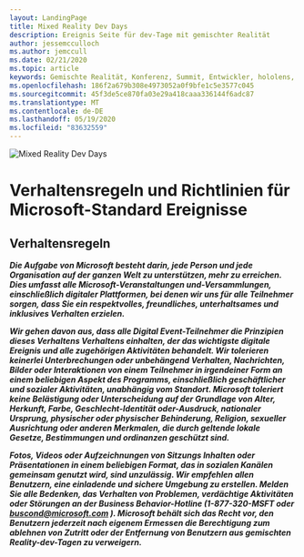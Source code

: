```yaml
---
layout: LandingPage
title: Mixed Reality Dev Days
description: Ereignis Seite für dev-Tage mit gemischter Realität
author: jessemcculloch
ms.author: jemccull
ms.date: 02/21/2020
ms.topic: article
keywords: Gemischte Realität, Konferenz, Summit, Entwickler, hololens, hololens 2, kinect
ms.openlocfilehash: 186f2a679b308e4973052a0f9bfe1c5e3577c045
ms.sourcegitcommit: 45f3de5ce870fa03e29a418caaa336144f6adc87
ms.translationtype: MT
ms.contentlocale: de-DE
ms.lasthandoff: 05/19/2020
ms.locfileid: "83632559"
---
```

![Mixed Reality Dev Days](images/MRDD/MRDevDaysBanner.png)  

# <a name="code-of-conduct-and-microsoft-standard-event-guidelines"></a>Verhaltensregeln und Richtlinien für Microsoft-Standard Ereignisse

## <a name="code-of-conduct"></a>Verhaltensregeln 

***Die Aufgabe von Microsoft besteht darin, jede Person und jede Organisation auf der ganzen Welt zu unterstützen, mehr zu erreichen. Dies umfasst alle Microsoft-Veranstaltungen und-Versammlungen, einschließlich digitaler Plattformen, bei denen wir uns für alle Teilnehmer sorgen, dass Sie ein respektvolles, freundliches, unterhaltsames und inklusives Verhalten erzielen.***  

***Wir gehen davon aus, dass alle Digital Event-Teilnehmer die Prinzipien dieses Verhaltens Verhaltens einhalten, der das wichtigste digitale Ereignis und alle zugehörigen Aktivitäten behandelt. Wir tolerieren keinerlei Unterbrechungen oder unbehängend Verhalten, Nachrichten, Bilder oder Interaktionen von einem Teilnehmer in irgendeiner Form an einem beliebigen Aspekt des Programms, einschließlich geschäftlicher und sozialer Aktivitäten, unabhängig vom Standort. Microsoft toleriert keine Belästigung oder Unterscheidung auf der Grundlage von Alter, Herkunft, Farbe, Geschlecht-Identität oder-Ausdruck, nationaler Ursprung, physischer oder physischer Behinderung, Religion, sexueller Ausrichtung oder anderen Merkmalen, die durch geltende lokale Gesetze, Bestimmungen und ordinanzen geschützt sind.***  

***Fotos, Videos oder Aufzeichnungen von Sitzungs Inhalten oder Präsentationen in einem beliebigen Format, das in sozialen Kanälen gemeinsam genutzt wird, sind unzulässig. Wir empfehlen allen Benutzern, eine einladende und sichere Umgebung zu erstellen. Melden Sie alle Bedenken, das Verhalten von Problemen, verdächtige Aktivitäten oder Störungen an der Business Behavior-Hotline (1-877-320-MSFT oder [buscond@microsoft.com](mailto:buscond@microsoft.com) ). Microsoft behält sich das Recht vor, den Benutzern jederzeit nach eigenem Ermessen die Berechtigung zum ablehnen von Zutritt oder der Entfernung von Benutzern aus gemischten Reality-dev-Tagen zu verweigern.***  

